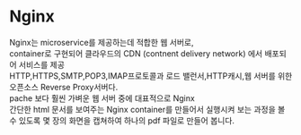 # Nginx
Nginx는 microservice를 제공하는데 적합한 웹 서버로, <br>
container로 구현되어 클라우드의 CDN (contnent delivery network) 에서 배포되어 서비스를 제공<br>
HTTP,HTTPS,SMTP,POP3,IMAP프로토콜과 로드 밸런서,HTTP캐시,웹 서버를 위한 오픈소스 Reverse Proxy서버다. <br>
pache 보다 훨씬 가벼운 웹 서버 중에 대표적으로 Nginx <br>
간단한 html 문서를 보여주는 Nginx container를 만들어서 실행시켜 보는 과정을 볼 수 있도록 몇 장의 화면을 캡쳐하여 하나의 pdf 파일로 만들어 봅니다.
